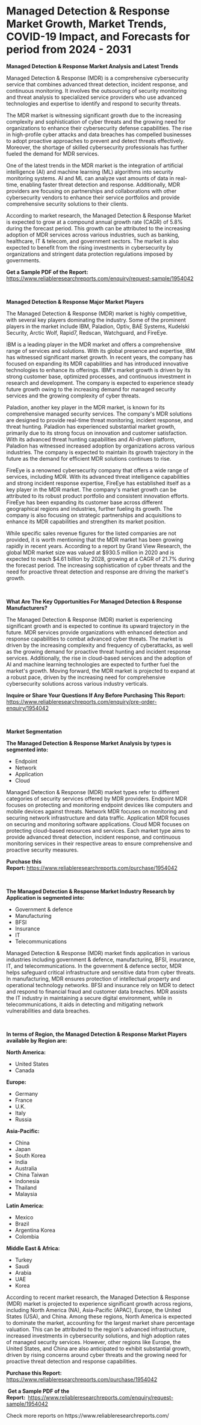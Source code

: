 <p><h1>Managed Detection & Response Market Growth, Market Trends, COVID-19 Impact, and Forecasts for period from 2024 - 2031</h1></p><p><strong>Managed Detection & Response Market Analysis and Latest Trends</strong></p>
<p><p>Managed Detection & Response (MDR) is a comprehensive cybersecurity service that combines advanced threat detection, incident response, and continuous monitoring. It involves the outsourcing of security monitoring and threat analysis to specialized service providers who use advanced technologies and expertise to identify and respond to security threats.</p><p>The MDR market is witnessing significant growth due to the increasing complexity and sophistication of cyber threats and the growing need for organizations to enhance their cybersecurity defense capabilities. The rise in high-profile cyber attacks and data breaches has compelled businesses to adopt proactive approaches to prevent and detect threats effectively. Moreover, the shortage of skilled cybersecurity professionals has further fueled the demand for MDR services.</p><p>One of the latest trends in the MDR market is the integration of artificial intelligence (AI) and machine learning (ML) algorithms into security monitoring systems. AI and ML can analyze vast amounts of data in real-time, enabling faster threat detection and response. Additionally, MDR providers are focusing on partnerships and collaborations with other cybersecurity vendors to enhance their service portfolios and provide comprehensive security solutions to their clients.</p><p>According to market research, the Managed Detection & Response Market is expected to grow at a compound annual growth rate (CAGR) of 5.8% during the forecast period. This growth can be attributed to the increasing adoption of MDR services across various industries, such as banking, healthcare, IT & telecom, and government sectors. The market is also expected to benefit from the rising investments in cybersecurity by organizations and stringent data protection regulations imposed by governments.</p></p>
<p><strong>Get a Sample PDF of the Report:&nbsp;</strong> <a href="https://www.reliableresearchreports.com/enquiry/request-sample/1954042">https://www.reliableresearchreports.com/enquiry/request-sample/1954042</a></p>
<p>&nbsp;</p>
<p><strong>Managed Detection & Response Major Market Players</strong></p>
<p><p>The Managed Detection & Response (MDR) market is highly competitive, with several key players dominating the industry. Some of the prominent players in the market include IBM, Paladion, Optiv, BAE Systems, Kudelski Security, Arctic Wolf, Rapid7, Redscan, Watchguard, and FireEye.</p><p>IBM is a leading player in the MDR market and offers a comprehensive range of services and solutions. With its global presence and expertise, IBM has witnessed significant market growth. In recent years, the company has focused on expanding its MDR capabilities and has introduced innovative technologies to enhance its offerings. IBM's market growth is driven by its strong customer base, optimized processes, and continuous investment in research and development. The company is expected to experience steady future growth owing to the increasing demand for managed security services and the growing complexity of cyber threats.</p><p>Paladion, another key player in the MDR market, is known for its comprehensive managed security services. The company's MDR solutions are designed to provide real-time threat monitoring, incident response, and threat hunting. Paladion has experienced substantial market growth, primarily due to its strong focus on innovation and customer satisfaction. With its advanced threat hunting capabilities and AI-driven platform, Paladion has witnessed increased adoption by organizations across various industries. The company is expected to maintain its growth trajectory in the future as the demand for efficient MDR solutions continues to rise.</p><p>FireEye is a renowned cybersecurity company that offers a wide range of services, including MDR. With its advanced threat intelligence capabilities and strong incident response expertise, FireEye has established itself as a key player in the MDR market. The company's market growth can be attributed to its robust product portfolio and consistent innovation efforts. FireEye has been expanding its customer base across different geographical regions and industries, further fueling its growth. The company is also focusing on strategic partnerships and acquisitions to enhance its MDR capabilities and strengthen its market position.</p><p>While specific sales revenue figures for the listed companies are not provided, it is worth mentioning that the MDR market has been growing rapidly in recent years. According to a report by Grand View Research, the global MDR market size was valued at $930.5 million in 2020 and is expected to reach $4.61 billion by 2028, growing at a CAGR of 21.7% during the forecast period. The increasing sophistication of cyber threats and the need for proactive threat detection and response are driving the market's growth.</p></p>
<p>&nbsp;</p>
<p><strong>What Are The Key Opportunities For Managed Detection & Response Manufacturers?</strong></p>
<p><p>The Managed Detection & Response (MDR) market is experiencing significant growth and is expected to continue its upward trajectory in the future. MDR services provide organizations with enhanced detection and response capabilities to combat advanced cyber threats. The market is driven by the increasing complexity and frequency of cyberattacks, as well as the growing demand for proactive threat hunting and incident response services. Additionally, the rise in cloud-based services and the adoption of AI and machine learning technologies are expected to further fuel the market's growth. Moving forward, the MDR market is projected to expand at a robust pace, driven by the increasing need for comprehensive cybersecurity solutions across various industry verticals.</p></p>
<p><strong>Inquire or Share Your Questions If Any Before Purchasing This Report:</strong> <a href="https://www.reliableresearchreports.com/enquiry/pre-order-enquiry/1954042">https://www.reliableresearchreports.com/enquiry/pre-order-enquiry/1954042</a></p>
<p>&nbsp;</p>
<p><strong>Market Segmentation</strong></p>
<p><strong>The Managed Detection & Response Market Analysis by types is segmented into:</strong></p>
<p><ul><li>Endpoint</li><li>Network</li><li>Application</li><li>Cloud</li></ul></p>
<p><p>Managed Detection & Response (MDR) market types refer to different categories of security services offered by MDR providers. Endpoint MDR focuses on protecting and monitoring endpoint devices like computers and mobile devices against threats. Network MDR focuses on monitoring and securing network infrastructure and data traffic. Application MDR focuses on securing and monitoring software applications. Cloud MDR focuses on protecting cloud-based resources and services. Each market type aims to provide advanced threat detection, incident response, and continuous monitoring services in their respective areas to ensure comprehensive and proactive security measures.</p></p>
<p><strong>Purchase this Report:&nbsp;</strong><a href="https://www.reliableresearchreports.com/purchase/1954042">https://www.reliableresearchreports.com/purchase/1954042</a></p>
<p>&nbsp;</p>
<p><strong>The Managed Detection & Response Market Industry Research by Application is segmented into:</strong></p>
<p><ul><li>Government & defence</li><li>Manufacturing</li><li>BFSI</li><li>Insurance</li><li>IT</li><li>Telecommunications</li></ul></p>
<p><p>Managed Detection & Response (MDR) market finds application in various industries including government & defence, manufacturing, BFSI, insurance, IT, and telecommunications. In the government & defence sector, MDR helps safeguard critical infrastructure and sensitive data from cyber threats. In manufacturing, MDR ensures protection of intellectual property and operational technology networks. BFSI and insurance rely on MDR to detect and respond to financial fraud and customer data breaches. MDR assists the IT industry in maintaining a secure digital environment, while in telecommunications, it aids in detecting and mitigating network vulnerabilities and data breaches.</p></p>
<p>&nbsp;</p>
<p><strong>In terms of Region, the Managed Detection & Response Market Players available by Region are:</strong></p>
<p>
    <p> <strong> North America: </strong>
        <ul>
            <li>United States</li>
            <li>Canada</li>
        </ul>
        </p> 
    <p> <strong> Europe: </strong>
        <ul>
            <li>Germany</li>
            <li>France</li>
            <li>U.K.</li>
            <li>Italy</li>
            <li>Russia</li>
        </ul>
        </p> 
    <p> <strong> Asia-Pacific: </strong>
        <ul>
            <li>China</li>
            <li>Japan</li>
            <li>South Korea</li>
            <li>India</li>
            <li>Australia</li>
            <li>China Taiwan</li>
            <li>Indonesia</li>
            <li>Thailand</li>
            <li>Malaysia</li>
        </ul>
        </p> 
    <p> <strong> Latin America: </strong>
        <ul>
            <li>Mexico</li>
            <li>Brazil</li>
            <li>Argentina Korea</li>
            <li>Colombia</li>
        </ul>
        </p> 
    <p> <strong> Middle East & Africa: </strong>
        <ul>
            <li>Turkey</li>
            <li>Saudi</li>
            <li>Arabia</li>
            <li>UAE</li>
            <li>Korea</li>
        </ul>
    </p>
    </p>
<p><p>According to recent market research, the Managed Detection & Response (MDR) market is projected to experience significant growth across regions, including North America (NA), Asia-Pacific (APAC), Europe, the United States (USA), and China. Among these regions, North America is expected to dominate the market, accounting for the largest market share percentage valuation. This can be attributed to the region's advanced infrastructure, increased investments in cybersecurity solutions, and high adoption rates of managed security services. However, other regions like Europe, the United States, and China are also anticipated to exhibit substantial growth, driven by rising concerns around cyber threats and the growing need for proactive threat detection and response capabilities.</p></p>
<p><strong>Purchase this Report: </strong><a href="https://www.reliableresearchreports.com/purchase/1954042">https://www.reliableresearchreports.com/purchase/1954042</a></p>
<p>&nbsp;<strong>Get a Sample PDF of the Report:&nbsp;&nbsp;</strong><a href="https://www.reliableresearchreports.com/enquiry/request-sample/1954042">https://www.reliableresearchreports.com/enquiry/request-sample/1954042</a></p>
<p><strong></strong></p>
<p>Check more reports on https://www.reliableresearchreports.com/</p>